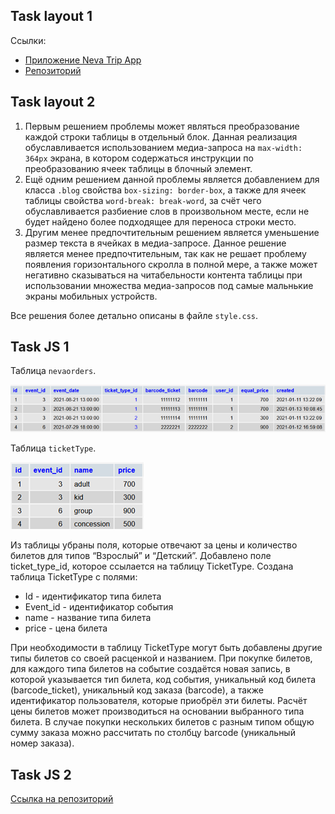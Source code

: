 ## Task layout 1

Ссылки:

- [Приложение Neva Trip App](https://neva-trip-layout-1.vercel.app/)
- [Репозиторий](https://github.com/koope79/neva-trip-layout_1)

## Task layout 2

1. Первым решением проблемы может являться преобразование каждой строки таблицы в отдельный блок. Данная реализация обуславливается использованием медиа-запроса на `max-width: 364px` экрана, в котором содержаться инструкции по преобразованию ячеек таблицы в блочный элемент.
2. Ещё одним решением данной проблемы является добавлением для класса `.blog` свойства `box-sizing: border-box`, а также для ячеек таблицы свойства `word-break: break-word`, за счёт чего обуславливается разбиение слов в произвольном месте, если не будет найдено более подходящее для переноса строки место.
3. Другим менее предпочтительным решением является уменьшение размер текста в ячейках в медиа-запросе. Данное решение является менее предпочтительным, так как не решает проблему появления горизонтального скролла в полной мере, а также может негативно сказываться на читабельности контента таблицы при использовании множества медиа-запросов под самые мальнькие экраны мобильных устройств.

Все решения более детально описаны в файле `style.css`.

## Task JS 1

Таблица `nevaorders`.

![Image text](https://github.com/koope79/neva-trip-tasks/blob/main/task_js_1/nevaorders_table.png)

Таблица `ticketType`.

![Image text](https://github.com/koope79/neva-trip-tasks/blob/main/task_js_1/tickettype_table.png)

Из таблицы убраны поля, которые отвечают за цены и количество билетов для типов “Взрослый” и “Детский”. Добавлено поле ticket_type_id, которое ссылается на таблицу TicketType. Создана таблица TicketType с полями:
- Id - идентификатор типа билета
- Event_id - идентификатор события
- name - название типа билета
- price - цена билета

При необходимости в таблицу TicketType могут быть добавлены другие типы билетов со своей расценкой и названием.  При покупке билетов, для каждого типа билетов на событие создаётся новая запись, в которой указывается тип билета, код события, уникальный код билета (barcode_ticket), уникальный код заказа (barcode), а также идентификатор пользователя, которые приобрёл эти билеты. Расчёт цены билетов может производиться на основании выбранного типа билета. В случае покупки нескольких билетов с разным типом общую сумму заказа можно рассчитать по столбцу barcode (уникальный номер заказа).

## Task JS 2

[Ссылка на репозиторий](https://github.com/koope79/neva-trip-tasks/tree/main/task_js_2)
